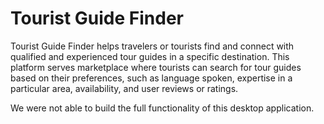 # Tourist Guide Finder

Tourist Guide Finder helps travelers or tourists find and connect with qualified and experienced tour guides in a specific destination. This platform serves marketplace where tourists can search for tour guides based on their preferences, such as language spoken, expertise in a particular area, availability, and user reviews or ratings.

We were not able to build the full functionality of this desktop application.
